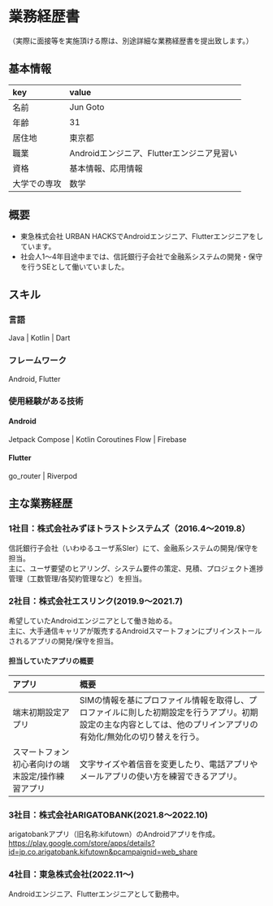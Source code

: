 # 業務経歴書

（実際に面接等を実施頂ける際は、別途詳細な業務経歴書を提出致します。）

## 基本情報
| key | value |
| :--- | :--- |
| 名前 | Jun Goto |
| 年齢 | 31 |
| 居住地 | 東京都 |
| 職業 | Androidエンジニア、Flutterエンジニア見習い |
| 資格 | 基本情報、応用情報 |
| 大学での専攻 | 数学 |

## 概要
- 東急株式会社 URBAN HACKSでAndroidエンジニア、Flutterエンジニアをしています。
- 社会人1〜4年目途中までは、信託銀行子会社で金融系システムの開発・保守を行うSEとして働いていました。

## スキル
### 言語
Java | Kotlin | Dart

### フレームワーク
Android, Flutter

### 使用経験がある技術
#### Android
Jetpack Compose | Kotlin Coroutines Flow | Firebase

#### Flutter
go_router | Riverpod

## 主な業務経歴
### 1社目：株式会社みずほトラストシステムズ（2016.4〜2019.8）
信託銀行子会社（いわゆるユーザ系SIer）にて、金融系システムの開発/保守を担当。<br>
主に、ユーザ要望のヒアリング、システム要件の策定、見積、プロジェクト進捗管理（工数管理/各契約管理など）を担当。<br>

### 2社目：株式会社エスリンク(2019.9〜2021.7)
希望していたAndroidエンジニアとして働き始める。<br>
主に、大手通信キャリアが販売するAndroidスマートフォンにプリインストールされるアプリの開発/保守を担当。
#### 担当していたアプリの概要
| アプリ | 概要 |
| :--- | :--- |
| 端末初期設定アプリ | SIMの情報を基にプロファイル情報を取得し、プロファイルに則した初期設定を行うアプリ。初期設定の主な内容としては、他のプリインアプリの有効化/無効化の切り替えを行う。 |
| スマートフォン初心者向けの端末設定/操作練習アプリ | 文字サイズや着信音を変更したり、電話アプリやメールアプリの使い方を練習できるアプリ。 |



### 3社目：株式会社ARIGATOBANK(2021.8〜2022.10)
arigatobankアプリ（旧名称:kifutown）のAndroidアプリを作成。</br>
https://play.google.com/store/apps/details?id=jp.co.arigatobank.kifutown&pcampaignid=web_share

### 4社目：東急株式会社(2022.11〜)
Androidエンジニア、Flutterエンジニアとして勤務中。